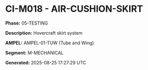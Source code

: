 # CI-M018 - AIR-CUSHION-SKIRT

**Phase:** 05-TESTING

**Description:** Hovercraft skirt system

**AMPEL:** AMPEL-01-TUW (Tube and Wing)

**Segment:** M-MECHANICAL

**Generated:** 2025-08-25 17:27:29 UTC
